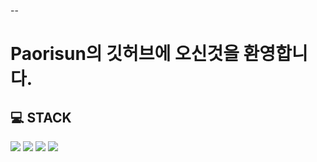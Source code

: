 --
# Paorisun의 깃허브에 오신것을 환영합니다.

## 💻 STACK
<img src="https://img.shields.io/badge/-Python-3776AB?style=flat&logo=Python&logoColor=white"/>
<img src="https://img.shields.io/badge/-TensorFlow-FF6F00?style=flat&logo=Python&logoColor=white"/>
<img src="https://img.shields.io/badge/-PyTorch-EE4C2C?style=flat&logo=PyTorch&logoColor=white"/>
<img src="https://img.shields.io/badge/-Keras-D00000?style=flat&logo=Keras&logoColor=white"/>
